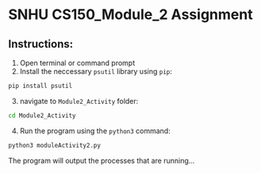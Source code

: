 # SNHU CS150_Module_2 Assignment

## Instructions:
1. Open terminal or command prompt
2. Install the neccessary `psutil` library using `pip`:

```bash
pip install psutil
```

3. navigate to `Module2_Activity` folder:

```bash
cd Module2_Activity
```

4. Run the program using the `python3` command:

```bash
python3 moduleActivity2.py
```

The program will output the processes that are running...


